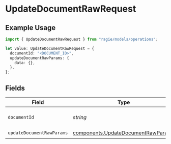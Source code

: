 # UpdateDocumentRawRequest

## Example Usage

```typescript
import { UpdateDocumentRawRequest } from "ragie/models/operations";

let value: UpdateDocumentRawRequest = {
  documentId: "<DOCUMENT_ID>",
  updateDocumentRawParams: {
    data: {},
  },
};
```

## Fields

| Field                                                                                    | Type                                                                                     | Required                                                                                 | Description                                                                              | Example                                                                                  |
| ---------------------------------------------------------------------------------------- | ---------------------------------------------------------------------------------------- | ---------------------------------------------------------------------------------------- | ---------------------------------------------------------------------------------------- | ---------------------------------------------------------------------------------------- |
| `documentId`                                                                             | *string*                                                                                 | :heavy_check_mark:                                                                       | The id of the document.                                                                  | <DOCUMENT_ID>                                                                            |
| `updateDocumentRawParams`                                                                | [components.UpdateDocumentRawParams](../../models/components/updatedocumentrawparams.md) | :heavy_check_mark:                                                                       | N/A                                                                                      |                                                                                          |